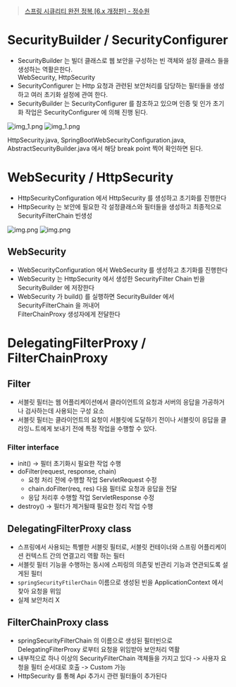 > [스프링 시큐리티 완전 정복 [6.x 개정판] - 정수원](https://www.inflearn.com/course/%EC%8A%A4%ED%94%84%EB%A7%81-%EC%8B%9C%ED%81%90%EB%A6%AC%ED%8B%B0-%EC%99%84%EC%A0%84%EC%A0%95%EB%B3%B5/dashboard) 

# SecurityBuilder / SecurityConfigurer
- SecurityBuilder 는 빌더 클래스로 웹 보안을 구성하는 빈 객체와 설정 클래스 들을 생성하는 역활은한다.   
  WebSecurity, HttpSecurity
- SecurityConfigurer 는 Http 요청과 관련된 보안처리를 담당하는 필터들을 생성하고 여러 초기화 설정에 관여 한다.
- SecurityBuilder 는 SecurityConfigurer 를 참조하고 있으며 인증 및 인가 초기화 작업은 SecurityConfigurer 에 의해 진행 된다.

![img_1.png](img/SecurityBuilder_Configurer.png)
![img_1.png](img/SecurityBuilder_Configurer2.png)

HttpSecurity.java, SpringBootWebSecurityConfiguration.java, AbstractSecurityBuilder.java 에서 
해당 break point 찍어 확인하면 된다.

# WebSecurity / HttpSecurity
- HttpSecurityConfiguration 에서 HttpSecurity 를 생성하고 초기화를 진행한다
- HttpSecurity 는 보안에 필요한 각 설정클래스와 필터들을 생성하고 최종적으로 SecurityFilterChain 빈생성

![img.png](img/HttpSecurity.png)
![img.png](img/filterChain.png)

## WebSecurity
- WebSecurityConfiguration 에서 WebSecurity 를 생성하고 초기화를 진행한다
- WebSecurity 는 HttpSecurity 에서 생성한 SecurityFilter Chain 빈을 SecurityBuilder 에 저장한다
- WebSecurity 가 build() 를 실행하면 SecurityBuilder 에서 SecurityFilterChain 을 꺼내어   
  FilterChainProxy 생성자에게 전달한다

# DelegatingFilterProxy / FilterChainProxy

## Filter
- 서블릿 필터는 웹 어플리케이션에서 클라이언트의 요청과 서버의 응답을 가공하거나 검사하는데 사용되는 구성 요소
- 서블릿 필터는 클라이언트의 요청이 서블릿에 도달하기 전이나 서블릿이 응답을 클라잉ㄴ트에게 보내기 전에 특정 작업을 수행할 수 있다.

### Filter interface
- init() -> 필터 초기화시 필요한 작업 수행
- doFilter(request, response, chain)
  - 요청 처리 전에 수행할 작업 ServletRequest 수정
  - chain.doFilter(req, res) 다음 필터로 요청과 응답을 전달
  - 응답 처리후 수행할 작업 ServletResponse 수정
- destroy() -> 필터가 제거될때 필요한 정리 작업 수행

## DelegatingFilterProxy class
- 스프링에서 사용되는 특별한 서블릿 필터로, 서블릿 컨테이너와 스프링 어플리케이션 컨텍스트 간의 연결고리 역활 하는 필터
- 서블릿 필터 기능을 수행하는 동시에 스피링의 의존및 빈관리 기능과 연관되도록 설게된 필터
- ```springSecurityFtilerChain``` 이름으로 생성된 빈을 ApplicationContext 에서 찾아 요청을 위임
- 실제 보안처리 X

## FilterChainProxy class
- springSecurityFilterChain 의 이름으로 생성된 필터빈으로 DelegatingFilterProxy 로부터 요청을 위임받아 보안처리 역활
- 내부적으로 하나 이상의 SecurityFilterChain 객체들을 가지고 있다 -> 사용자 요청을 필터 순서대로 호출 -> Custom 가능
- HttpSecurity 를 통해 Api 추가시 관련 필터들이 추가된다